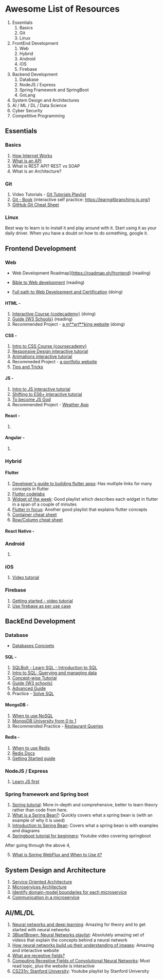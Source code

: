 # Awesome List of Resources 

1. Essentials
   1. Basics
   2. Git
   3. Linux
2. FrontEnd Development
   1. Web
   2. Hybrid 
   3. Android
   4. iOS
   5. Firebase
3. Backend Development
   1. Database
   2. NodeJS / Express
   3. Spring Framework and SpringBoot
   4. GoLang
4. System Design and Architectures
5. AI / ML / DL / Data Science
6. Cyber Security
7. Competitive Programming



## Essentials

### Basics

1. [How Internet Works](https://youtu.be/TNQsmPf24go)
2. [What is an API](https://youtu.be/s7wmiS2mSXY)
3. What is REST API? REST vs SOAP
4. What is an Architecture?



### Git

1. Video Tutorials - [Git Tutorials Playlist](https://www.youtube.com/playlist?list=PL6gx4Cwl9DGAKWClAD_iKpNC0bGHxGhcx)
2. [Git - Book](https://git-scm.com/book/en/v2) (interactive self practice: https://learngitbranching.js.org/)
3. [GitHub Git Cheat Sheet](https://github.github.com/training-kit/downloads/github-git-cheat-sheet/)



### Linux
Best way to learn is to install it and play around with it. Start using it as your daily driver. When you have a doubt on how to do something, google it.



## Frontend Development



### Web

- Web Development Roadmap](https://roadmap.sh/frontend) (reading)

- [Bible to Web development](https://developer.mozilla.org/en-US/docs/Learn) (reading)

- [Full path to Web Development and Certification](https://www.freecodecamp.org/) (doing)

#### HTML -

1. [Interactive Course {codecademy}](https://www.codecademy.com/learn/learn-html) (doing)
2. [Guide {W3 Schools}](https://www.w3schools.com/html/) (reading)
3. Recommended Project - [a m***erf*\*\*king website](http://bettermotherfuckingwebsite.com/) (doing)

#### CSS -

1. [Intro to CSS Course {coursecademy}](https://www.codecademy.com/learn/learn-css)
2. [Responsive Design interactive tutorial](https://scrimba.com/course/gresponsive)
3. [Animations interactive tutorial](https://scrimba.com/course/gcssanimations)
4. Recommeded Project - [a portfolio website](https://www.freecodecamp.org/learn/responsive-web-design/responsive-web-design-projects/build-a-personal-portfolio-webpage)
5. [Tips and Tricks](https://css-tricks.com/)

#### JS - 

1. [Intro to JS interactive tutorial](https://scrimba.com/course/gintrotojavascript)
2. [Shifting to ES6+ interactive tutorial](https://scrimba.com/course/gintrotoes6)
3. [To become JS God](https://javascript.info/)
4. Recommended Project - [Weather App](https://youtu.be/wPElVpR1rwA)

#### React - 

1. 

#### Angular -

1. 



### Hybrid

#### Flutter
1. [Developer's guide to building flutter apps](https://blog.solutelabs.com/flutter-tutorial-for-developers-step-by-step-guide-to-building-apps-28a70040edb9): Has multiple links for many concepts in flutter
2. [Flutter codelabs](https://flutter.dev/docs/codelabs)
3. [Widget of the week](https://www.youtube.com/playlist?list=PLjxrf2q8roU23XGwz3Km7sQZFTdB996iG): Good playlist which describes each widget in flutter in a span of a couple of minutes
4. [Flutter in focus](https://www.youtube.com/playlist?list=PLjxrf2q8roU2HdJQDjJzOeO6J3FoFLWr2): Another good playlist that explains flutter concepts
5. [Container cheat sheet](https://medium.com/jlouage/container-de5b0d3ad184)
6. [Row/Column cheat sheet](https://medium.com/jlouage/flutter-row-column-cheat-sheet-78c38d242041)

#### React Native -



### Android

1. 



### iOS

1. [Video tutorial](https://www.youtube.com/playlist?list=PL23Revp-82LK7_7LQx48U1vja9IRkpBZP)



### Firebase

1. [Getting started - video tutorial](https://www.youtube.com/watch?v=9kRgVxULbag)
2. [Use firebase as per use case](https://firebase.google.com/docs)



## BackEnd Development



### Database

- [Databases Concpets](https://www.geeksforgeeks.org/dbms/)



#### SQL - 

1. [SQLBolt - Learn SQL - Introduction to SQL](https://sqlbolt.com/)
2. [Intro to SQL: Querying and managing data](https://www.khanacademy.org/computing/computer-programming/sql)
3. [Concept-wise Tutorial](https://www.geeksforgeeks.org/sql-tutorial/)
4. [Guide {W3 schools}](https://www.codecademy.com/learn/learn-sql)
5. [Advanced Guide](https://www.kaggle.com/learn/advanced-sql)
6. Practice - [Solve SQL](https://www.hackerrank.com/domains/sql)



#### MongoDB -

1. [When to use NoSQL](https://www.geeksforgeeks.org/sql-vs-nosql-which-one-is-better-to-use/)
2. [MongoDB University from 0 to 1](https://university.mongodb.com/learning_paths/developer)
3. Recommended Practice - [Restaurant Queries](https://www.w3resource.com/mongodb-exercises/)



#### Redis - 

1. [When to use Redis](https://youtu.be/Wxd6sMUhgBg)
2. [Redis Docs](https://redislabs.com/ebook/part-1-getting-started/chapter-1-getting-to-know-redis/)
3. [Getting Started guide](https://redislabs.com/get-started-with-redis/?_ga=2.16437938.523137650.1596354466-1504369867.1596354466)





### NodeJS / Express

1. [Learn JS first](https://javascript.info/)


### Spring framework and Spring boot
1. [Spring tutorial](https://www.tutorialspoint.com/spring/index.htm): More in-depth and comprehensive, better to learn theory rather than code from here.
2. [What is a Spring Bean?](https://www.baeldung.com/spring-bean): Quickly covers what a spring bean is (with an example of why it is used)
3. [Introduction to Spring Bean](https://dzone.com/articles/what-are-spring-beans-spring-tutorial-spring-basic-1): Covers what a spring bean is with examples and diagrams
4. [Springboot tutorial for beginners](https://www.youtube.com/watch?v=vtPkZShrvXQ): Youtube video covering springboot

After going through the above 4,

5. [What is Spring WebFlux and When to Use it?](https://www.youtube.com/watch?v=M3jNn3HMeWg&ab_channel=DefogTech)

## System Design and Architecture
1. [Service Oriented Architecture](https://docs.microsoft.com/en-us/dotnet/architecture/microservices/architect-microservice-container-applications/service-oriented-architecture)
2. [Microservices Architecture](https://docs.microsoft.com/en-us/dotnet/architecture/microservices/architect-microservice-container-applications/microservices-architecture)
3. [Identify domain-model boundaries for each microservice](https://docs.microsoft.com/en-us/dotnet/architecture/microservices/architect-microservice-container-applications/identify-microservice-domain-model-boundaries)
4. [Communication in a microservice](https://docs.microsoft.com/en-us/dotnet/architecture/microservices/architect-microservice-container-applications/communication-in-microservice-architecture)

## AI/ML/DL
1. [Neural networks and deep learning](http://neuralnetworksanddeeplearning.com): Amazing for theory and to get started with neural networks
2. [3Blue1Brown: Neural Networks playlist](https://www.youtube.com/playlist?list=PLZHQObOWTQDNU6R1_67000Dx_ZCJB-3pi): Absolutely amazing set of videos that explain the concepts behind a neural network
3. [How neural networks build up their understanding of images](https://distill.pub/2017/feature-visualization/): Amazing and interactive website
4. [What are receptive fields?](https://theaisummer.com/receptive-field/)
5. [Computing Receptive Fields of Convolutional Neural Networks](https://distill.pub/2019/computing-receptive-fields/): Must read topic, plus the website is interactive
6. [CS231n: Stanford University](https://www.youtube.com/playlist?list=PLC1qU-LWwrF64f4QKQT-Vg5Wr4qEE1Zxk): Youtube playlist by Stanford University

